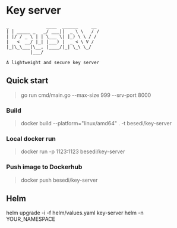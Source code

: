 # Key server
```
_              ____  ______     __
| | _____ _   _/ ___||  _ \ \   / /
| |/ / _ \ | | \___ \| |_) \ \ / /
|   <  __/ |_| |___) |  _ < \ V /
|_|\_\___|\__, |____/|_| \_\ \_/
         |___/

A lightweight and secure key server
```
## Quick start
> go run cmd/main.go --max-size 999 --srv-port 8000
### Build
> docker build --platform="linux/amd64" . -t besedi/key-server
### Local docker run
> docker run -p 1123:1123 besedi/key-server
### Push image to Dockerhub
> docker push besedi/key-server

## Helm
helm upgrade -i -f helm/values.yaml key-server helm -n YOUR_NAMESPACE
